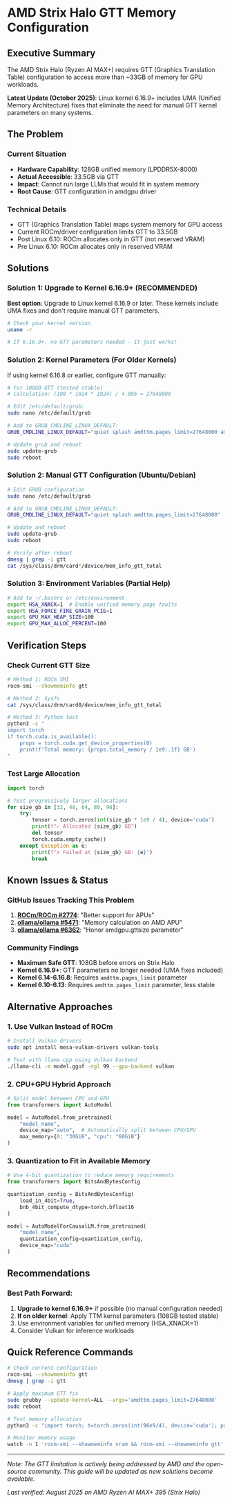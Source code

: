 # AMD Strix Halo GTT Memory Configuration

## Executive Summary

The AMD Strix Halo (Ryzen AI MAX+) requires GTT (Graphics Translation Table) configuration to access more than ~33GB of memory for GPU workloads.

**Latest Update (October 2025)**: Linux kernel 6.16.9+ includes UMA (Unified Memory Architecture) fixes that eliminate the need for manual GTT kernel parameters on many systems.

## The Problem

### Current Situation
- **Hardware Capability**: 128GB unified memory (LPDDR5X-8000)
- **Actual Accessible**: 33.5GB via GTT
- **Impact**: Cannot run large LLMs that would fit in system memory
- **Root Cause**: GTT configuration in amdgpu driver

### Technical Details
- GTT (Graphics Translation Table) maps system memory for GPU access
- Current ROCm/driver configuration limits GTT to 33.5GB
- Post Linux 6.10: ROCm allocates only in GTT (not reserved VRAM)
- Pre Linux 6.10: ROCm allocates only in reserved VRAM

## Solutions

### Solution 1: Upgrade to Kernel 6.16.9+ (RECOMMENDED)

**Best option**: Upgrade to Linux kernel 6.16.9 or later. These kernels include UMA fixes and don't require manual GTT parameters.

```bash
# Check your kernel version
uname -r

# If 6.16.9+, no GTT parameters needed - it just works!
```

### Solution 2: Kernel Parameters (For Older Kernels)

If using kernel 6.16.8 or earlier, configure GTT manually:

```bash
# For 108GB GTT (tested stable)
# Calculation: (108 * 1024 * 1024) / 4.096 = 27648000

# Edit /etc/default/grub:
sudo nano /etc/default/grub

# Add to GRUB_CMDLINE_LINUX_DEFAULT:
GRUB_CMDLINE_LINUX_DEFAULT="quiet splash amdttm.pages_limit=27648000 amdttm.page_pool_size=27648000"

# Update grub and reboot
sudo update-grub
sudo reboot
```

### Solution 2: Manual GTT Configuration (Ubuntu/Debian)
```bash
# Edit GRUB configuration
sudo nano /etc/default/grub

# Add to GRUB_CMDLINE_LINUX_DEFAULT:
GRUB_CMDLINE_LINUX_DEFAULT="quiet splash amdttm.pages_limit=27648000"

# Update and reboot
sudo update-grub
sudo reboot

# Verify after reboot
dmesg | grep -i gtt
cat /sys/class/drm/card*/device/mem_info_gtt_total
```

### Solution 3: Environment Variables (Partial Help)
```bash
# Add to ~/.bashrc or /etc/environment
export HSA_XNACK=1  # Enable unified memory page faults
export HSA_FORCE_FINE_GRAIN_PCIE=1
export GPU_MAX_HEAP_SIZE=100
export GPU_MAX_ALLOC_PERCENT=100
```

## Verification Steps

### Check Current GTT Size
```bash
# Method 1: ROCm SMI
rocm-smi --showmeminfo gtt

# Method 2: Sysfs
cat /sys/class/drm/card0/device/mem_info_gtt_total

# Method 3: Python test
python3 -c "
import torch
if torch.cuda.is_available():
    props = torch.cuda.get_device_properties(0)
    print(f'Total memory: {props.total_memory / 1e9:.1f} GB')
"
```

### Test Large Allocation
```python
import torch

# Test progressively larger allocations
for size_gb in [32, 48, 64, 80, 96]:
    try:
        tensor = torch.zeros(int(size_gb * 1e9 / 4), device='cuda')
        print(f"✓ Allocated {size_gb} GB")
        del tensor
        torch.cuda.empty_cache()
    except Exception as e:
        print(f"✗ Failed at {size_gb} GB: {e}")
        break
```

## Known Issues & Status

### GitHub Issues Tracking This Problem
1. **[ROCm/ROCm #2774](https://github.com/ROCm/ROCm/issues/2774)**: "Better support for APUs"
2. **[ollama/ollama #5471](https://github.com/ollama/ollama/issues/5471)**: "Memory calculation on AMD APU"
3. **[ollama/ollama #6362](https://github.com/ollama/ollama/issues/6362)**: "Honor amdgpu.gttsize parameter"

### Community Findings
- **Maximum Safe GTT**: 108GB before errors on Strix Halo
- **Kernel 6.16.9+**: GTT parameters no longer needed (UMA fixes included)
- **Kernel 6.14-6.16.8**: Requires `amdttm.pages_limit` parameter
- **Kernel 6.10-6.13**: Requires `amdttm.pages_limit` parameter, less stable

## Alternative Approaches

### 1. Use Vulkan Instead of ROCm
```bash
# Install Vulkan drivers
sudo apt install mesa-vulkan-drivers vulkan-tools

# Test with llama.cpp using Vulkan backend
./llama-cli -m model.gguf -ngl 99 --gpu-backend vulkan
```

### 2. CPU+GPU Hybrid Approach
```python
# Split model between CPU and GPU
from transformers import AutoModel

model = AutoModel.from_pretrained(
    "model_name",
    device_map="auto",  # Automatically split between CPU/GPU
    max_memory={0: "30GiB", "cpu": "60GiB"}
)
```

### 3. Quantization to Fit in Available Memory
```python
# Use 4-bit quantization to reduce memory requirements
from transformers import BitsAndBytesConfig

quantization_config = BitsAndBytesConfig(
    load_in_4bit=True,
    bnb_4bit_compute_dtype=torch.bfloat16
)

model = AutoModelForCausalLM.from_pretrained(
    "model_name",
    quantization_config=quantization_config,
    device_map="cuda"
)
```

## Recommendations

### Best Path Forward:
1. **Upgrade to kernel 6.16.9+** if possible (no manual configuration needed)
2. **If on older kernel**: Apply TTM kernel parameters (108GB tested stable)
3. Use environment variables for unified memory (HSA_XNACK=1)
4. Consider Vulkan for inference workloads

## Quick Reference Commands

```bash
# Check current configuration
rocm-smi --showmeminfo gtt
dmesg | grep -i gtt

# Apply maximum GTT fix
sudo grubby --update-kernel=ALL --args='amdttm.pages_limit=27648000'
sudo reboot

# Test memory allocation
python3 -c "import torch; t=torch.zeros(int(96e9/4), device='cuda'); print('96GB allocated')"

# Monitor memory usage
watch -n 1 'rocm-smi --showmeminfo vram && rocm-smi --showmeminfo gtt'
```

---

*Note: The GTT limitation is actively being addressed by AMD and the open-source community. This guide will be updated as new solutions become available.*

*Last verified: August 2025 on AMD Ryzen AI MAX+ 395 (Strix Halo)*